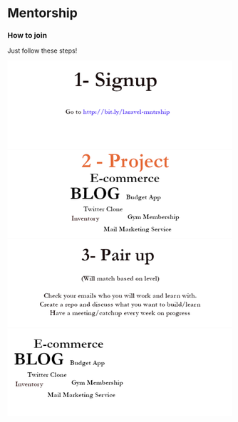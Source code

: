 # Mentorship
    
### How to join
    
<p>Just follow these steps!</p>

<section>
	<img src="laravelph-mentorship-step1.png" />
</section>

<section>
	<img src="laravelph-mentorship-step2.png" />
</section>

<section>
	<img src="laravelph-mentorship-step3.png" />
</section>


<section>
	<img src="laravelmentorship-projectideas.png" />
</section>


